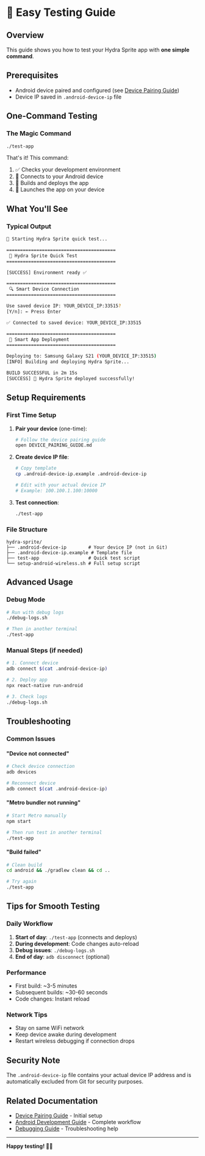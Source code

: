 # 🚀 Easy Testing Guide

## Overview
This guide shows you how to test your Hydra Sprite app with **one simple command**.

## Prerequisites
- Android device paired and configured (see [Device Pairing Guide](DEVICE_PAIRING_GUIDE.md))
- Device IP saved in `.android-device-ip` file

## One-Command Testing

### The Magic Command
```bash
./test-app
```

That's it! This command:
1. ✅ Checks your development environment
2. 📱 Connects to your Android device
3. 🚀 Builds and deploys the app
4. 🎉 Launches the app on your device

## What You'll See

### Typical Output
```bash
🚀 Starting Hydra Sprite quick test...

========================================
 📱 Hydra Sprite Quick Test 
========================================

[SUCCESS] Environment ready ✅

========================================
 🔍 Smart Device Connection 
========================================

Use saved device IP: YOUR_DEVICE_IP:33515?
[Y/n]: ← Press Enter

✅ Connected to saved device: YOUR_DEVICE_IP:33515

========================================
 🚀 Smart App Deployment 
========================================

Deploying to: Samsung Galaxy S21 (YOUR_DEVICE_IP:33515)
[INFO] Building and deploying Hydra Sprite...

BUILD SUCCESSFUL in 2m 15s
[SUCCESS] 🎉 Hydra Sprite deployed successfully!
```

## Setup Requirements

### First Time Setup
1. **Pair your device** (one-time):
   ```bash
   # Follow the device pairing guide
   open DEVICE_PAIRING_GUIDE.md
   ```

2. **Create device IP file**:
   ```bash
   # Copy template
   cp .android-device-ip.example .android-device-ip
   
   # Edit with your actual device IP
   # Example: 100.100.1.100:10000
   ```

3. **Test connection**:
   ```bash
   ./test-app
   ```

### File Structure
```
hydra-sprite/
├── .android-device-ip        # Your device IP (not in Git)
├── .android-device-ip.example # Template file
├── test-app                  # Quick test script
└── setup-android-wireless.sh # Full setup script
```

## Advanced Usage

### Debug Mode
```bash
# Run with debug logs
./debug-logs.sh

# Then in another terminal
./test-app
```

### Manual Steps (if needed)
```bash
# 1. Connect device
adb connect $(cat .android-device-ip)

# 2. Deploy app
npx react-native run-android

# 3. Check logs
./debug-logs.sh
```

## Troubleshooting

### Common Issues

#### "Device not connected"
```bash
# Check device connection
adb devices

# Reconnect device
adb connect $(cat .android-device-ip)
```

#### "Metro bundler not running"
```bash
# Start Metro manually
npm start

# Then run test in another terminal
./test-app
```

#### "Build failed"
```bash
# Clean build
cd android && ./gradlew clean && cd ..

# Try again
./test-app
```

## Tips for Smooth Testing

### Daily Workflow
1. **Start of day**: `./test-app` (connects and deploys)
2. **During development**: Code changes auto-reload
3. **Debug issues**: `./debug-logs.sh`
4. **End of day**: `adb disconnect` (optional)

### Performance
- First build: ~3-5 minutes
- Subsequent builds: ~30-60 seconds
- Code changes: Instant reload

### Network Tips
- Stay on same WiFi network
- Keep device awake during development
- Restart wireless debugging if connection drops

## Security Note

The `.android-device-ip` file contains your actual device IP address and is automatically excluded from Git for security purposes.

## Related Documentation

- [Device Pairing Guide](DEVICE_PAIRING_GUIDE.md) - Initial setup
- [Android Development Guide](ANDROID_DEVELOPMENT_GUIDE.md) - Complete workflow
- [Debugging Guide](DEBUGGING_GUIDE.md) - Troubleshooting help

---

**Happy testing! 🎉📱** 